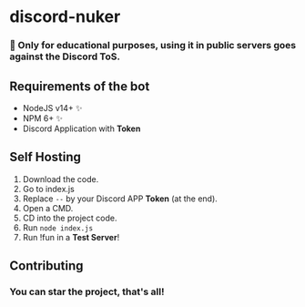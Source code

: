 # discord-nuker

<h3>👀 Only for educational purposes, using it in public servers goes against the Discord ToS.</h3>

## Requirements of the bot

 - NodeJS v14+ ✨
 - NPM 6+ ✨
 - Discord Application with <b>Token</b>
 
 ## Self Hosting
 
 1. Download the code.
 2. Go to index.js
 3. Replace `--` by your Discord APP <b>Token</b> (at the end).
 4. Open a CMD.
 5. CD into the project code.
 6. Run `node index.js`
 7. Run !fun in a <b>Test Server</b>!

## Contributing

<h3>You can star the project, that's all!</h3>
